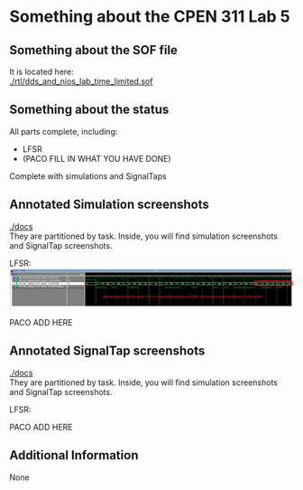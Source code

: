 # Something about the CPEN 311 Lab 5

## Something about the SOF file
It is located here:  
[./rtl/dds_and_nios_lab_time_limited.sof](./rtl/dds_and_nios_lab_time_limited.sof)

## Something about the status
All parts complete, including:  
* LFSR
* (PACO FILL IN WHAT YOU HAVE DONE)  

Complete with simulations and SignalTaps

## Annotated Simulation screenshots
[./docs](./docs)  
They are partitioned by task. Inside, you will find simulation screenshots and SignalTap screenshots.  

LFSR:
![./docs/lfsr/01.png](./docs/lfsr/01.png) 

PACO ADD HERE


## Annotated SignalTap screenshots
[./docs](./docs)  
They are partitioned by task. Inside, you will find simulation screenshots and SignalTap screenshots. 

LFSR:


PACO ADD HERE


## Additional Information
None
